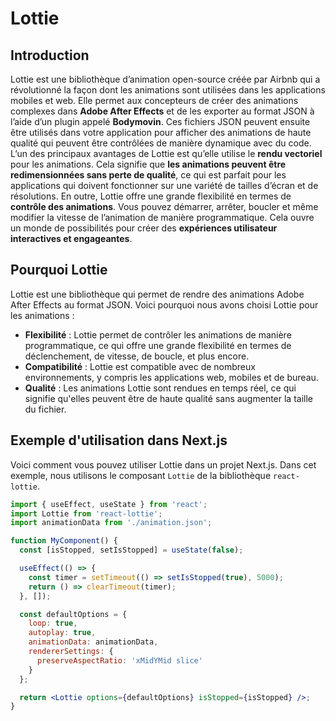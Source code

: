 # Lottie

## Introduction 
Lottie est une bibliothèque d’animation open-source créée par Airbnb qui a révolutionné la façon dont les animations sont utilisées dans les applications mobiles et web. Elle permet aux concepteurs de créer des animations complexes dans **Adobe After Effects** et de les exporter au format JSON à l’aide d’un plugin appelé **Bodymovin**. Ces fichiers JSON peuvent ensuite être utilisés dans votre application pour afficher des animations de haute qualité qui peuvent être contrôlées de manière dynamique avec du code.
L’un des principaux avantages de Lottie est qu’elle utilise le **rendu vectoriel** pour les animations. Cela signifie que **les animations peuvent être redimensionnées sans perte de qualité**, ce qui est parfait pour les applications qui doivent fonctionner sur une variété de tailles d’écran et de résolutions.
En outre, Lottie offre une grande flexibilité en termes de **contrôle des animations**. Vous pouvez démarrer, arrêter, boucler et même modifier la vitesse de l’animation de manière programmatique. Cela ouvre un monde de possibilités pour créer des **expériences utilisateur interactives et engageantes**.


## Pourquoi Lottie

Lottie est une bibliothèque qui permet de rendre des animations Adobe After Effects au format JSON. Voici pourquoi nous avons choisi Lottie pour les animations :

- **Flexibilité** : Lottie permet de contrôler les animations de manière programmatique, ce qui offre une grande flexibilité en termes de déclenchement, de vitesse, de boucle, et plus encore.
- **Compatibilité** : Lottie est compatible avec de nombreux environnements, y compris les applications web, mobiles et de bureau.
- **Qualité** : Les animations Lottie sont rendues en temps réel, ce qui signifie qu'elles peuvent être de haute qualité sans augmenter la taille du fichier.

## Exemple d'utilisation dans Next.js

Voici comment vous pouvez utiliser Lottie dans un projet Next.js. Dans cet exemple, nous utilisons le composant `Lottie` de la bibliothèque `react-lottie`.

```jsx
import { useEffect, useState } from 'react';
import Lottie from 'react-lottie';
import animationData from './animation.json';

function MyComponent() {
  const [isStopped, setIsStopped] = useState(false);

  useEffect(() => {
    const timer = setTimeout(() => setIsStopped(true), 5000);
    return () => clearTimeout(timer);
  }, []);

  const defaultOptions = {
    loop: true,
    autoplay: true, 
    animationData: animationData,
    rendererSettings: {
      preserveAspectRatio: 'xMidYMid slice'
    }
  };

  return <Lottie options={defaultOptions} isStopped={isStopped} />;
}
